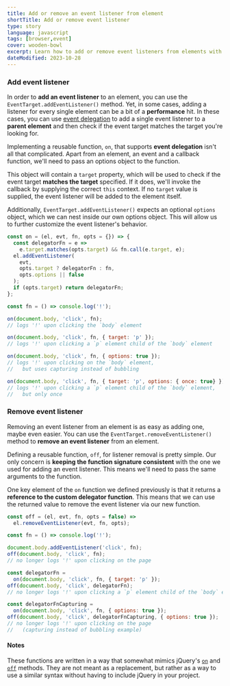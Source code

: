 ```yaml
---
title: Add or remove an event listener from element
shortTitle: Add or remove event listener
type: story
language: javascript
tags: [browser,event]
cover: wooden-bowl
excerpt: Learn how to add or remove event listeners from elements with ease.
dateModified: 2023-10-28
---
```


### Add event listener

In order to **add an event listener** to an element, you can use the `EventTarget.addEventListener()` method. Yet, in some cases, adding a listener for every single element can be a bit of a **performance** hit. In these cases, you can use [event delegation](/js/s/event-bubbling-capturing-delegation#event-delegation) to add a single event listener to a **parent element** and then check if the event target matches the target you're looking for.

Implementing a reusable function, `on`, that supports **event delegation** isn't all that complicated. Apart from an element, an event and a callback function, we'll need to pass an options object to the function.

This object will contain a `target` property, which will be used to check if the event target **matches the target** specified. If it does, we'll invoke the callback by supplying the correct `this` context. If no `target` value is supplied, the event listener will be added to the element itself.

Additionally, `EventTarget.addEventListener()` expects an optional `options` object, which we can nest inside our own options object. This will allow us to further customize the event listener's behavior.

```js
const on = (el, evt, fn, opts = {}) => {
  const delegatorFn = e =>
    e.target.matches(opts.target) && fn.call(e.target, e);
  el.addEventListener(
    evt,
    opts.target ? delegatorFn : fn,
    opts.options || false
  );
  if (opts.target) return delegatorFn;
};

const fn = () => console.log('!');

on(document.body, 'click', fn);
// logs '!' upon clicking the `body` element

on(document.body, 'click', fn, { target: 'p' });
// logs '!' upon clicking a `p` element child of the `body` element

on(document.body, 'click', fn, { options: true });
// logs '!' upon clicking on the `body` element,
//   but uses capturing instead of bubbling

on(document.body, 'click', fn, { target: 'p', options: { once: true} });
// logs '!' upon clicking a `p` element child of the `body` element,
//   but only once
```

### Remove event listener

Removing an event listener from an element is as easy as adding one, maybe even easier. You can use the `EventTarget.removeEventListener()` method to **remove an event listener** from an element.

Defining a reusable function, `off`, for listener removal is pretty simple. Our only concern is **keeping the function signature consistent** with the one we used for adding an event listener. This means we'll need to pass the same arguments to the function.

One key element of the `on` function we defined previously is that it returns a **reference to the custom delegator function**. This means that we can use the returned value to remove the event listener via our new function.

```js
const off = (el, evt, fn, opts = false) =>
  el.removeEventListener(evt, fn, opts);

const fn = () => console.log('!');

document.body.addEventListener('click', fn);
off(document.body, 'click', fn);
// no longer logs '!' upon clicking on the page

const delegatorFn =
  on(document.body, 'click', fn, { target: 'p' });
off(document.body, 'click', delegatorFn);
// no longer logs '!' upon clicking a `p` element child of the `body` element

const delegatorFnCapturing =
  on(document.body, 'click', fn, { options: true });
off(document.body, 'click', delegatorFnCapturing, { options: true });
// no longer logs '!' upon clicking on the page
//   (capturing instead of bubbling example)
```

#### Notes

These functions are written in a way that somewhat mimics jQuery's [`on`](https://api.jquery.com/on/) and [`off`](https://api.jquery.com/off/) methods. They are not meant as a replacement, but rather as a way to use a similar syntax without having to include jQuery in your project.
